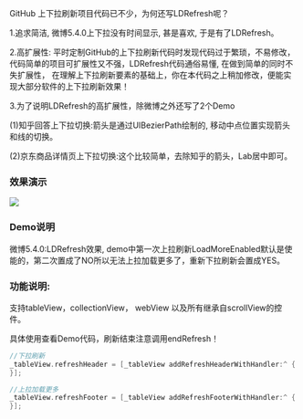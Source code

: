 GitHub 上下拉刷新项目代码已不少，为何还写LDRefresh呢？

1.追求简洁, 微博5.4.0上下拉没有时间显示, 甚是喜欢, 于是有了LDRefresh。

2.高扩展性: 平时定制GitHub的上下拉刷新代码时发现代码过于繁琐，不易修改，代码简单的项目可扩展性又不强，LDRefresh代码通俗易懂, 在做到简单的同时不失扩展性， 在理解上下拉刷新要素的基础上，你在本代码之上稍加修改，便能实现大部分软件的上下拉刷新效果！

3.为了说明LDRefresh的高扩展性，除微博之外还写了2个Demo 

(1)知乎回答上下拉切换:箭头是通过UIBezierPath绘制的, 移动中点位置实现箭头和线的切换。

(2)京东商品详情页上下拉切换:这个比较简单，去除知乎的箭头，Lab居中即可。

### 效果演示

![](https://github.com/sntd/LDRefresh/raw/master/Picture/LDRefresh.gif)



### Demo说明

微博5.4.0:LDRefresh效果, demo中第一次上拉刷新LoadMoreEnabled默认是使能的，第二次置成了NO所以无法上拉加载更多了，重新下拉刷新会置成YES。

### 功能说明:

支持tableView，collectionView， webView 以及所有继承自scrollView的控件。

具体使用查看Demo代码，刷新结束注意调用endRefresh！

``` objective-c
//下拉刷新
_tableView.refreshHeader = [_tableView addRefreshHeaderWithHandler:^ {
}];

//上拉加载更多
_tableView.refreshFooter = [_tableView addRefreshFooterWithHandler:^ {
}];
```